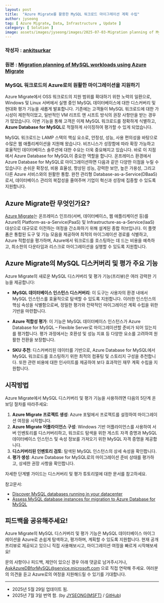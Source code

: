 ```yaml
---
layout: post
title:  "Azure Migrate를 활용한 MySQL 워크로드 마이그레이션 계획 수립"
author: jyseong
tag: [ Azure Migrate, Data, Infrastructure , Update ]
category: [ Solution ]
image: assets/images/jyseong/images/2025-07-03-Migration planning of MySQL workloads using Azure Migrate/header.png
---
```


### 작성자 : [ankitsurkar](https://techcommunity.microsoft.com/users/ankitsurkar/1930507)
### 원본 : [Migration planning of MySQL workloads using Azure Migrate](https://techcommunity.microsoft.com/blog/azuremigrationblog/migration-planning-of-mysql-workloads-using-azure-migrate/4418623)

### MySQL 워크로드의 Azure로의 원활한 마이그레이션을 지원하기

Azure Migrate에서 OSS 워크로드의 지원 범위를 확대하기 위한 노력의 일환으로, Windows 및 Linux 서버에서 실행 중인 MySQL 데이터베이스에 대한 디스커버리 및 현대화 평가 기능을 새롭게 발표합니다. 기존에는 고객들이 MySQL 워크로드에 대한 가시성이 제한적이었고, 일반적인 VM 리프트 앤 시프트 방식의 권장 사항만을 받는 경우가 많았습니다. 이번 기능을 통해 고객은 이제 MySQL 워크로드를 정확하게 식별하고, **Azure Database for MySQL**로 적절하게 사이징하여 평가할 수 있게 되었습니다.

MySQL 워크로드는 LAMP 스택의 핵심 요소로, 안정성, 성능, 사용 편의성을 바탕으로 수많은 웹 애플리케이션을 지원해 왔습니다. 비즈니스가 성장함에 따라 확장 가능하고 효율적인 데이터베이스 솔루션에 대한 수요는 더욱 중요해지고 있습니다. 바로 이 지점에서 Azure Database for MySQL이 중요한 역할을 합니다. 온프레미스 환경에서 Azure Database for MySQL로 마이그레이션하면 다음과 같은 다양한 이점을 누릴 수 있습니다: 손쉬운 확장성, 비용 효율성, 향상된 성능, 강력한 보안, 높은 가용성, 그리고 다른 Azure 서비스와의 원활한 통합. 완전 관리형 Database-as-a-Service(DBaaS)로서, 데이터베이스 관리의 복잡성을 줄여주며 기업이 혁신과 성장에 집중할 수 있도록 지원합니다.

## Azure Migrate란 무엇인가요?
[Azure Migrate](https://learn.microsoft.com/azure/migrate/migrate-services-overview)는 온프레미스 인프라(서버, 데이터베이스, 웹 애플리케이션 등)를 Azure의 Platform-as-a-Service(PaaS) 및 Infrastructure-as-a-Service(IaaS) 대상으로 대규모로 이전하는 여정을 간소화하기 위해 설계된 종합 허브입니다. 이 플랫폼은 통합된 도구 및 기능 모음을 제공하여 최적의 마이그레이션 경로를 식별하고, Azure 적합성을 평가하며, Azure에서 워크로드를 호스팅하는 데 드는 비용을 예측하고, 최소한의 다운타임과 리스크로 마이그레이션을 실행할 수 있도록 지원합니다.

## Azure Migrate의 MySQL 디스커버리 및 평가 주요 기능

Azure Migrate의 새로운 MySQL 디스커버리 및 평가 기능(프리뷰)은 여러 강력한 기능을 제공합니다:

- **MySQL 데이터베이스 인스턴스 디스커버리**: 이 도구는 사용자의 환경 내에서 MySQL 인스턴스를 효율적으로 탐색할 수 있도록 지원합니다. 이러한 인스턴스의 핵심 속성을 식별함으로써, 정밀한 평가와 전략적인 마이그레이션 계획 수립을 위한 기반을 마련합니다.

- **Azure 적합성 평가**: 이 기능은 MySQL 데이터베이스 인스턴스가 Azure Database for MySQL – Flexible Server로 마이그레이션할 준비가 되어 있는지를 평가합니다. 평가 과정에서는 호환성 및 성능 지표 등 다양한 요소를 고려하여 원활한 전환을 보장합니다.

- **SKU 추천**: 디스커버리된 데이터를 기반으로, Azure Database for MySQL에서 MySQL 워크로드를 호스팅하기 위한 최적의 컴퓨팅 및 스토리지 구성을 추천합니다. 또한 관련 비용에 대한 인사이트를 제공하여 보다 효과적인 재무 계획 수립을 지원합니다.

## 시작방법
Azure Migrate에서 MySQL 디스커버리 및 평가 기능을 사용하려면 다음의 5단계 온보딩 절차를 따라주세요:

1. **Azure Migrate 프로젝트 생성**: Azure 포털에서 프로젝트를 설정하여 마이그레이션 여정을 시작합니다.
2. **Azure Migrate 어플라이언스 구성**: Windows 기반 어플라이언스를 사용하여 서버 인벤토리를 디스커버리하고, 워크로드 탐색을 위한 게스트 자격 증명과 MySQL 데이터베이스 인스턴스 및 속성 정보를 가져오기 위한 MySQL 자격 증명을 제공합니다.
3. **디스커버리된 인벤토리 검토**: 탐색된 MySQL 인스턴스의 상세 속성을 확인합니다.
4. **평가 생성**: Azure Database for MySQL로의 마이그레이션 준비 상태를 평가하고, 상세한 권장 사항을 확인합니다.

자세한 단계별 가이드는 디스커버리 및 평가 튜토리얼에 대한 문서를 참고하세요.

참고문서:
- [Discover MySQL databases running in your datacenter](https://learn.microsoft.com/en-us/azure/migrate/tutorial-discover-mysql-database-instances?view=migrate-classic)
- [Assess MySQL database instances for migration to Azure Database for MySQL](https://learn.microsoft.com/en-us/azure/migrate/assessments-overview-migrate-to-azure-db-mysql?view=migrate-classic)

## 피드백을 공유해주세요!
Azure Migrate의 MySQL 디스커버리 및 평가 기능은 MySQL 데이터베이스 마이그레이션을 Azure로 손쉽게 탐색하고, 평가하며, 계획할 수 있도록 지원합니다. 현재 공개 프리뷰로 제공되고 있으니 직접 사용해보시고, 마이그레이션 여정을 빠르게 시작해보세요!

문의 사항이나 피드백, 제안이 있으신 경우 아래 댓글로 남겨주시거나, AskAzureDBforMySQL@service.microsoft.com 으로 직접 연락해 주세요. 여러분의 의견을 듣고 Azure로의 여정을 지원해드릴 수 있기를 기대합니다.

----------

- 2025년 5월 29일 업데이트 됨.
- 2025년 7월 3일 번역 함. (by [JYSEONG(MSFT)](https://techcommunity.microsoft.com/users/ji%20yong%20seong/219866) / [GitHub](https://github.com/jiyongseong))